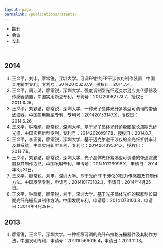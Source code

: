 ```yaml
---
layout: page
permalink: /publications/patents/
---
```


<div class="navbar center">
<ul>
    <li><a href="{{ "/publications" | prepend: site.baseurl }}">期刊</a></li>
    <li><a href="{{ "/conf" | append: "/publications" | prepend: site.baseurl }}">会议</a></li>
    <li class="active"><a href="{{ "/patents" | append: "/publications" | prepend: site.baseurl }}">专利</a></li>
</ul>
</div>

<br>

2014
-------------------------
1. 王义平，刘申，廖常锐，深圳大学。可调FP腔的FP干涉仪的制作装置，中国实用新型专利，专利号：201420153237.9，授权日：2014.7.4。
2. 王义平，周江涛，廖常锐，深圳大学。强度调制型光纤迈克尔逊应变传感器及传感器装置，中国实用新型专利，专利号：201420082778.7，授权日：2014.6.25。
3. 王义平，刘颖洁，廖常锐，深圳大学。一种光子晶体光纤紧凑型可调谐的带通滤波器，中国实用新型专利，专利号：201420153147.X，授权日：2014.6.26。
4. 王义平，钟晓勇，廖常锐，深圳大学。基于光子晶体光纤的膨胀型长周期光纤光栅，中国实用新型专利，专利号：201420209917.8，授权日：2014.8.7。
5. 王义平，李正勇，廖常锐，深圳大学。基于迈克尔逊干涉仪的全光纤折射率计及其系统，中国实用新型专利，专利号：201420189564.X，授权日：2014.7.9。
6. 王义平，刘颖洁，廖常锐，深圳大学。光子晶体光纤紧凑型可调谐的带通滤波器及其制作方法，中国发明专利，申请号：201410126998.X，申请日：2014年3月31日。
7. 王义平，廖常锐，刘申，深圳大学。基于光纤FP干涉仪的压力传感器及其制作方法。中国发明专利，申请号：201410173102.3，申请日：2014年4月25日。
8. 王义平，钟晓勇，廖常锐，刘申，深圳大学。基于光子晶体光纤的膨胀型长周期光纤光栅及其制作方法。中国发明专利，申请号：20141073103.8，申请日：2014年4月25日。

2013
-------------------------
1. 廖常锐，王义平，深圳大学。一种相移可调的光纤布拉格光栅器件及其制作方法，中国发明专利，申请号：201310566016.4，申请日：2013.11.13。